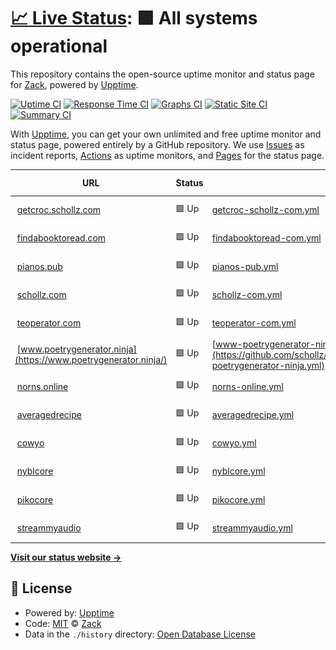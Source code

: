 # [📈 Live Status](https://schollz.github.io/upptime): <!--live status--> **🟩 All systems operational**

This repository contains the open-source uptime monitor and status page for [Zack](https://schollz.com), powered by [Upptime](https://github.com/upptime/upptime).

[![Uptime CI](https://github.com/schollz/upptime/workflows/Uptime%20CI/badge.svg)](https://github.com/schollz/upptime/actions?query=workflow%3A%22Uptime+CI%22)
[![Response Time CI](https://github.com/schollz/upptime/workflows/Response%20Time%20CI/badge.svg)](https://github.com/schollz/upptime/actions?query=workflow%3A%22Response+Time+CI%22)
[![Graphs CI](https://github.com/schollz/upptime/workflows/Graphs%20CI/badge.svg)](https://github.com/schollz/upptime/actions?query=workflow%3A%22Graphs+CI%22)
[![Static Site CI](https://github.com/schollz/upptime/workflows/Static%20Site%20CI/badge.svg)](https://github.com/schollz/upptime/actions?query=workflow%3A%22Static+Site+CI%22)
[![Summary CI](https://github.com/schollz/upptime/workflows/Summary%20CI/badge.svg)](https://github.com/schollz/upptime/actions?query=workflow%3A%22Summary+CI%22)

With [Upptime](https://upptime.js.org), you can get your own unlimited and free uptime monitor and status page, powered entirely by a GitHub repository. We use [Issues](https://github.com/schollz/upptime/issues) as incident reports, [Actions](https://github.com/schollz/upptime/actions) as uptime monitors, and [Pages](https://schollz.github.io/upptime) for the status page.

<!--start: status pages-->
<!-- This summary is generated by Upptime (https://github.com/upptime/upptime) -->
<!-- Do not edit this manually, your changes will be overwritten -->
<!-- prettier-ignore -->
| URL | Status | History | Response Time | Uptime |
| --- | ------ | ------- | ------------- | ------ |
| <img alt="" src="https://icons.duckduckgo.com/ip3/getcroc.schollz.com.ico" height="13"> [getcroc.schollz.com](https://getcroc.schollz.com/) | 🟩 Up | [getcroc-schollz-com.yml](https://github.com/schollz/upptime/commits/HEAD/history/getcroc-schollz-com.yml) | <details><summary><img alt="Response time graph" src="./graphs/getcroc-schollz-com/response-time-week.png" height="20"> 186ms</summary><br><a href="https://schollz.github.io/upptime/history/getcroc-schollz-com"><img alt="Response time 206" src="https://img.shields.io/endpoint?url=https%3A%2F%2Fraw.githubusercontent.com%2Fschollz%2Fupptime%2FHEAD%2Fapi%2Fgetcroc-schollz-com%2Fresponse-time.json"></a><br><a href="https://schollz.github.io/upptime/history/getcroc-schollz-com"><img alt="24-hour response time 233" src="https://img.shields.io/endpoint?url=https%3A%2F%2Fraw.githubusercontent.com%2Fschollz%2Fupptime%2FHEAD%2Fapi%2Fgetcroc-schollz-com%2Fresponse-time-day.json"></a><br><a href="https://schollz.github.io/upptime/history/getcroc-schollz-com"><img alt="7-day response time 186" src="https://img.shields.io/endpoint?url=https%3A%2F%2Fraw.githubusercontent.com%2Fschollz%2Fupptime%2FHEAD%2Fapi%2Fgetcroc-schollz-com%2Fresponse-time-week.json"></a><br><a href="https://schollz.github.io/upptime/history/getcroc-schollz-com"><img alt="30-day response time 182" src="https://img.shields.io/endpoint?url=https%3A%2F%2Fraw.githubusercontent.com%2Fschollz%2Fupptime%2FHEAD%2Fapi%2Fgetcroc-schollz-com%2Fresponse-time-month.json"></a><br><a href="https://schollz.github.io/upptime/history/getcroc-schollz-com"><img alt="1-year response time 199" src="https://img.shields.io/endpoint?url=https%3A%2F%2Fraw.githubusercontent.com%2Fschollz%2Fupptime%2FHEAD%2Fapi%2Fgetcroc-schollz-com%2Fresponse-time-year.json"></a></details> | <details><summary><a href="https://schollz.github.io/upptime/history/getcroc-schollz-com">100.00%</a></summary><a href="https://schollz.github.io/upptime/history/getcroc-schollz-com"><img alt="All-time uptime 99.88%" src="https://img.shields.io/endpoint?url=https%3A%2F%2Fraw.githubusercontent.com%2Fschollz%2Fupptime%2FHEAD%2Fapi%2Fgetcroc-schollz-com%2Fuptime.json"></a><br><a href="https://schollz.github.io/upptime/history/getcroc-schollz-com"><img alt="24-hour uptime 100.00%" src="https://img.shields.io/endpoint?url=https%3A%2F%2Fraw.githubusercontent.com%2Fschollz%2Fupptime%2FHEAD%2Fapi%2Fgetcroc-schollz-com%2Fuptime-day.json"></a><br><a href="https://schollz.github.io/upptime/history/getcroc-schollz-com"><img alt="7-day uptime 100.00%" src="https://img.shields.io/endpoint?url=https%3A%2F%2Fraw.githubusercontent.com%2Fschollz%2Fupptime%2FHEAD%2Fapi%2Fgetcroc-schollz-com%2Fuptime-week.json"></a><br><a href="https://schollz.github.io/upptime/history/getcroc-schollz-com"><img alt="30-day uptime 100.00%" src="https://img.shields.io/endpoint?url=https%3A%2F%2Fraw.githubusercontent.com%2Fschollz%2Fupptime%2FHEAD%2Fapi%2Fgetcroc-schollz-com%2Fuptime-month.json"></a><br><a href="https://schollz.github.io/upptime/history/getcroc-schollz-com"><img alt="1-year uptime 99.80%" src="https://img.shields.io/endpoint?url=https%3A%2F%2Fraw.githubusercontent.com%2Fschollz%2Fupptime%2FHEAD%2Fapi%2Fgetcroc-schollz-com%2Fuptime-year.json"></a></details>
| <img alt="" src="https://icons.duckduckgo.com/ip3/findabooktoread.com.ico" height="13"> [findabooktoread.com](https://findabooktoread.com/) | 🟩 Up | [findabooktoread-com.yml](https://github.com/schollz/upptime/commits/HEAD/history/findabooktoread-com.yml) | <details><summary><img alt="Response time graph" src="./graphs/findabooktoread-com/response-time-week.png" height="20"> 171ms</summary><br><a href="https://schollz.github.io/upptime/history/findabooktoread-com"><img alt="Response time 548" src="https://img.shields.io/endpoint?url=https%3A%2F%2Fraw.githubusercontent.com%2Fschollz%2Fupptime%2FHEAD%2Fapi%2Ffindabooktoread-com%2Fresponse-time.json"></a><br><a href="https://schollz.github.io/upptime/history/findabooktoread-com"><img alt="24-hour response time 200" src="https://img.shields.io/endpoint?url=https%3A%2F%2Fraw.githubusercontent.com%2Fschollz%2Fupptime%2FHEAD%2Fapi%2Ffindabooktoread-com%2Fresponse-time-day.json"></a><br><a href="https://schollz.github.io/upptime/history/findabooktoread-com"><img alt="7-day response time 171" src="https://img.shields.io/endpoint?url=https%3A%2F%2Fraw.githubusercontent.com%2Fschollz%2Fupptime%2FHEAD%2Fapi%2Ffindabooktoread-com%2Fresponse-time-week.json"></a><br><a href="https://schollz.github.io/upptime/history/findabooktoread-com"><img alt="30-day response time 410" src="https://img.shields.io/endpoint?url=https%3A%2F%2Fraw.githubusercontent.com%2Fschollz%2Fupptime%2FHEAD%2Fapi%2Ffindabooktoread-com%2Fresponse-time-month.json"></a><br><a href="https://schollz.github.io/upptime/history/findabooktoread-com"><img alt="1-year response time 616" src="https://img.shields.io/endpoint?url=https%3A%2F%2Fraw.githubusercontent.com%2Fschollz%2Fupptime%2FHEAD%2Fapi%2Ffindabooktoread-com%2Fresponse-time-year.json"></a></details> | <details><summary><a href="https://schollz.github.io/upptime/history/findabooktoread-com">99.89%</a></summary><a href="https://schollz.github.io/upptime/history/findabooktoread-com"><img alt="All-time uptime 99.45%" src="https://img.shields.io/endpoint?url=https%3A%2F%2Fraw.githubusercontent.com%2Fschollz%2Fupptime%2FHEAD%2Fapi%2Ffindabooktoread-com%2Fuptime.json"></a><br><a href="https://schollz.github.io/upptime/history/findabooktoread-com"><img alt="24-hour uptime 99.21%" src="https://img.shields.io/endpoint?url=https%3A%2F%2Fraw.githubusercontent.com%2Fschollz%2Fupptime%2FHEAD%2Fapi%2Ffindabooktoread-com%2Fuptime-day.json"></a><br><a href="https://schollz.github.io/upptime/history/findabooktoread-com"><img alt="7-day uptime 99.89%" src="https://img.shields.io/endpoint?url=https%3A%2F%2Fraw.githubusercontent.com%2Fschollz%2Fupptime%2FHEAD%2Fapi%2Ffindabooktoread-com%2Fuptime-week.json"></a><br><a href="https://schollz.github.io/upptime/history/findabooktoread-com"><img alt="30-day uptime 99.97%" src="https://img.shields.io/endpoint?url=https%3A%2F%2Fraw.githubusercontent.com%2Fschollz%2Fupptime%2FHEAD%2Fapi%2Ffindabooktoread-com%2Fuptime-month.json"></a><br><a href="https://schollz.github.io/upptime/history/findabooktoread-com"><img alt="1-year uptime 99.12%" src="https://img.shields.io/endpoint?url=https%3A%2F%2Fraw.githubusercontent.com%2Fschollz%2Fupptime%2FHEAD%2Fapi%2Ffindabooktoread-com%2Fuptime-year.json"></a></details>
| <img alt="" src="https://icons.duckduckgo.com/ip3/pianos.pub.ico" height="13"> [pianos.pub](https://pianos.pub/) | 🟩 Up | [pianos-pub.yml](https://github.com/schollz/upptime/commits/HEAD/history/pianos-pub.yml) | <details><summary><img alt="Response time graph" src="./graphs/pianos-pub/response-time-week.png" height="20"> 275ms</summary><br><a href="https://schollz.github.io/upptime/history/pianos-pub"><img alt="Response time 332" src="https://img.shields.io/endpoint?url=https%3A%2F%2Fraw.githubusercontent.com%2Fschollz%2Fupptime%2FHEAD%2Fapi%2Fpianos-pub%2Fresponse-time.json"></a><br><a href="https://schollz.github.io/upptime/history/pianos-pub"><img alt="24-hour response time 265" src="https://img.shields.io/endpoint?url=https%3A%2F%2Fraw.githubusercontent.com%2Fschollz%2Fupptime%2FHEAD%2Fapi%2Fpianos-pub%2Fresponse-time-day.json"></a><br><a href="https://schollz.github.io/upptime/history/pianos-pub"><img alt="7-day response time 275" src="https://img.shields.io/endpoint?url=https%3A%2F%2Fraw.githubusercontent.com%2Fschollz%2Fupptime%2FHEAD%2Fapi%2Fpianos-pub%2Fresponse-time-week.json"></a><br><a href="https://schollz.github.io/upptime/history/pianos-pub"><img alt="30-day response time 304" src="https://img.shields.io/endpoint?url=https%3A%2F%2Fraw.githubusercontent.com%2Fschollz%2Fupptime%2FHEAD%2Fapi%2Fpianos-pub%2Fresponse-time-month.json"></a><br><a href="https://schollz.github.io/upptime/history/pianos-pub"><img alt="1-year response time 335" src="https://img.shields.io/endpoint?url=https%3A%2F%2Fraw.githubusercontent.com%2Fschollz%2Fupptime%2FHEAD%2Fapi%2Fpianos-pub%2Fresponse-time-year.json"></a></details> | <details><summary><a href="https://schollz.github.io/upptime/history/pianos-pub">100.00%</a></summary><a href="https://schollz.github.io/upptime/history/pianos-pub"><img alt="All-time uptime 98.60%" src="https://img.shields.io/endpoint?url=https%3A%2F%2Fraw.githubusercontent.com%2Fschollz%2Fupptime%2FHEAD%2Fapi%2Fpianos-pub%2Fuptime.json"></a><br><a href="https://schollz.github.io/upptime/history/pianos-pub"><img alt="24-hour uptime 100.00%" src="https://img.shields.io/endpoint?url=https%3A%2F%2Fraw.githubusercontent.com%2Fschollz%2Fupptime%2FHEAD%2Fapi%2Fpianos-pub%2Fuptime-day.json"></a><br><a href="https://schollz.github.io/upptime/history/pianos-pub"><img alt="7-day uptime 100.00%" src="https://img.shields.io/endpoint?url=https%3A%2F%2Fraw.githubusercontent.com%2Fschollz%2Fupptime%2FHEAD%2Fapi%2Fpianos-pub%2Fuptime-week.json"></a><br><a href="https://schollz.github.io/upptime/history/pianos-pub"><img alt="30-day uptime 100.00%" src="https://img.shields.io/endpoint?url=https%3A%2F%2Fraw.githubusercontent.com%2Fschollz%2Fupptime%2FHEAD%2Fapi%2Fpianos-pub%2Fuptime-month.json"></a><br><a href="https://schollz.github.io/upptime/history/pianos-pub"><img alt="1-year uptime 97.88%" src="https://img.shields.io/endpoint?url=https%3A%2F%2Fraw.githubusercontent.com%2Fschollz%2Fupptime%2FHEAD%2Fapi%2Fpianos-pub%2Fuptime-year.json"></a></details>
| <img alt="" src="https://icons.duckduckgo.com/ip3/schollz.com.ico" height="13"> [schollz.com](https://schollz.com/) | 🟩 Up | [schollz-com.yml](https://github.com/schollz/upptime/commits/HEAD/history/schollz-com.yml) | <details><summary><img alt="Response time graph" src="./graphs/schollz-com/response-time-week.png" height="20"> 180ms</summary><br><a href="https://schollz.github.io/upptime/history/schollz-com"><img alt="Response time 181" src="https://img.shields.io/endpoint?url=https%3A%2F%2Fraw.githubusercontent.com%2Fschollz%2Fupptime%2FHEAD%2Fapi%2Fschollz-com%2Fresponse-time.json"></a><br><a href="https://schollz.github.io/upptime/history/schollz-com"><img alt="24-hour response time 206" src="https://img.shields.io/endpoint?url=https%3A%2F%2Fraw.githubusercontent.com%2Fschollz%2Fupptime%2FHEAD%2Fapi%2Fschollz-com%2Fresponse-time-day.json"></a><br><a href="https://schollz.github.io/upptime/history/schollz-com"><img alt="7-day response time 180" src="https://img.shields.io/endpoint?url=https%3A%2F%2Fraw.githubusercontent.com%2Fschollz%2Fupptime%2FHEAD%2Fapi%2Fschollz-com%2Fresponse-time-week.json"></a><br><a href="https://schollz.github.io/upptime/history/schollz-com"><img alt="30-day response time 167" src="https://img.shields.io/endpoint?url=https%3A%2F%2Fraw.githubusercontent.com%2Fschollz%2Fupptime%2FHEAD%2Fapi%2Fschollz-com%2Fresponse-time-month.json"></a><br><a href="https://schollz.github.io/upptime/history/schollz-com"><img alt="1-year response time 174" src="https://img.shields.io/endpoint?url=https%3A%2F%2Fraw.githubusercontent.com%2Fschollz%2Fupptime%2FHEAD%2Fapi%2Fschollz-com%2Fresponse-time-year.json"></a></details> | <details><summary><a href="https://schollz.github.io/upptime/history/schollz-com">100.00%</a></summary><a href="https://schollz.github.io/upptime/history/schollz-com"><img alt="All-time uptime 99.88%" src="https://img.shields.io/endpoint?url=https%3A%2F%2Fraw.githubusercontent.com%2Fschollz%2Fupptime%2FHEAD%2Fapi%2Fschollz-com%2Fuptime.json"></a><br><a href="https://schollz.github.io/upptime/history/schollz-com"><img alt="24-hour uptime 100.00%" src="https://img.shields.io/endpoint?url=https%3A%2F%2Fraw.githubusercontent.com%2Fschollz%2Fupptime%2FHEAD%2Fapi%2Fschollz-com%2Fuptime-day.json"></a><br><a href="https://schollz.github.io/upptime/history/schollz-com"><img alt="7-day uptime 100.00%" src="https://img.shields.io/endpoint?url=https%3A%2F%2Fraw.githubusercontent.com%2Fschollz%2Fupptime%2FHEAD%2Fapi%2Fschollz-com%2Fuptime-week.json"></a><br><a href="https://schollz.github.io/upptime/history/schollz-com"><img alt="30-day uptime 100.00%" src="https://img.shields.io/endpoint?url=https%3A%2F%2Fraw.githubusercontent.com%2Fschollz%2Fupptime%2FHEAD%2Fapi%2Fschollz-com%2Fuptime-month.json"></a><br><a href="https://schollz.github.io/upptime/history/schollz-com"><img alt="1-year uptime 99.80%" src="https://img.shields.io/endpoint?url=https%3A%2F%2Fraw.githubusercontent.com%2Fschollz%2Fupptime%2FHEAD%2Fapi%2Fschollz-com%2Fuptime-year.json"></a></details>
| <img alt="" src="https://icons.duckduckgo.com/ip3/teoperator.com.ico" height="13"> [teoperator.com](https://teoperator.com/) | 🟩 Up | [teoperator-com.yml](https://github.com/schollz/upptime/commits/HEAD/history/teoperator-com.yml) | <details><summary><img alt="Response time graph" src="./graphs/teoperator-com/response-time-week.png" height="20"> 212ms</summary><br><a href="https://schollz.github.io/upptime/history/teoperator-com"><img alt="Response time 240" src="https://img.shields.io/endpoint?url=https%3A%2F%2Fraw.githubusercontent.com%2Fschollz%2Fupptime%2FHEAD%2Fapi%2Fteoperator-com%2Fresponse-time.json"></a><br><a href="https://schollz.github.io/upptime/history/teoperator-com"><img alt="24-hour response time 270" src="https://img.shields.io/endpoint?url=https%3A%2F%2Fraw.githubusercontent.com%2Fschollz%2Fupptime%2FHEAD%2Fapi%2Fteoperator-com%2Fresponse-time-day.json"></a><br><a href="https://schollz.github.io/upptime/history/teoperator-com"><img alt="7-day response time 212" src="https://img.shields.io/endpoint?url=https%3A%2F%2Fraw.githubusercontent.com%2Fschollz%2Fupptime%2FHEAD%2Fapi%2Fteoperator-com%2Fresponse-time-week.json"></a><br><a href="https://schollz.github.io/upptime/history/teoperator-com"><img alt="30-day response time 238" src="https://img.shields.io/endpoint?url=https%3A%2F%2Fraw.githubusercontent.com%2Fschollz%2Fupptime%2FHEAD%2Fapi%2Fteoperator-com%2Fresponse-time-month.json"></a><br><a href="https://schollz.github.io/upptime/history/teoperator-com"><img alt="1-year response time 236" src="https://img.shields.io/endpoint?url=https%3A%2F%2Fraw.githubusercontent.com%2Fschollz%2Fupptime%2FHEAD%2Fapi%2Fteoperator-com%2Fresponse-time-year.json"></a></details> | <details><summary><a href="https://schollz.github.io/upptime/history/teoperator-com">100.00%</a></summary><a href="https://schollz.github.io/upptime/history/teoperator-com"><img alt="All-time uptime 99.88%" src="https://img.shields.io/endpoint?url=https%3A%2F%2Fraw.githubusercontent.com%2Fschollz%2Fupptime%2FHEAD%2Fapi%2Fteoperator-com%2Fuptime.json"></a><br><a href="https://schollz.github.io/upptime/history/teoperator-com"><img alt="24-hour uptime 100.00%" src="https://img.shields.io/endpoint?url=https%3A%2F%2Fraw.githubusercontent.com%2Fschollz%2Fupptime%2FHEAD%2Fapi%2Fteoperator-com%2Fuptime-day.json"></a><br><a href="https://schollz.github.io/upptime/history/teoperator-com"><img alt="7-day uptime 100.00%" src="https://img.shields.io/endpoint?url=https%3A%2F%2Fraw.githubusercontent.com%2Fschollz%2Fupptime%2FHEAD%2Fapi%2Fteoperator-com%2Fuptime-week.json"></a><br><a href="https://schollz.github.io/upptime/history/teoperator-com"><img alt="30-day uptime 100.00%" src="https://img.shields.io/endpoint?url=https%3A%2F%2Fraw.githubusercontent.com%2Fschollz%2Fupptime%2FHEAD%2Fapi%2Fteoperator-com%2Fuptime-month.json"></a><br><a href="https://schollz.github.io/upptime/history/teoperator-com"><img alt="1-year uptime 99.80%" src="https://img.shields.io/endpoint?url=https%3A%2F%2Fraw.githubusercontent.com%2Fschollz%2Fupptime%2FHEAD%2Fapi%2Fteoperator-com%2Fuptime-year.json"></a></details>
| <img alt="" src="https://icons.duckduckgo.com/ip3/www.poetrygenerator.ninja.ico" height="13"> [www.poetrygenerator.ninja](https://www.poetrygenerator.ninja/) | 🟩 Up | [www-poetrygenerator-ninja.yml](https://github.com/schollz/upptime/commits/HEAD/history/www-poetrygenerator-ninja.yml) | <details><summary><img alt="Response time graph" src="./graphs/www-poetrygenerator-ninja/response-time-week.png" height="20"> 270ms</summary><br><a href="https://schollz.github.io/upptime/history/www-poetrygenerator-ninja"><img alt="Response time 291" src="https://img.shields.io/endpoint?url=https%3A%2F%2Fraw.githubusercontent.com%2Fschollz%2Fupptime%2FHEAD%2Fapi%2Fwww-poetrygenerator-ninja%2Fresponse-time.json"></a><br><a href="https://schollz.github.io/upptime/history/www-poetrygenerator-ninja"><img alt="24-hour response time 613" src="https://img.shields.io/endpoint?url=https%3A%2F%2Fraw.githubusercontent.com%2Fschollz%2Fupptime%2FHEAD%2Fapi%2Fwww-poetrygenerator-ninja%2Fresponse-time-day.json"></a><br><a href="https://schollz.github.io/upptime/history/www-poetrygenerator-ninja"><img alt="7-day response time 270" src="https://img.shields.io/endpoint?url=https%3A%2F%2Fraw.githubusercontent.com%2Fschollz%2Fupptime%2FHEAD%2Fapi%2Fwww-poetrygenerator-ninja%2Fresponse-time-week.json"></a><br><a href="https://schollz.github.io/upptime/history/www-poetrygenerator-ninja"><img alt="30-day response time 242" src="https://img.shields.io/endpoint?url=https%3A%2F%2Fraw.githubusercontent.com%2Fschollz%2Fupptime%2FHEAD%2Fapi%2Fwww-poetrygenerator-ninja%2Fresponse-time-month.json"></a><br><a href="https://schollz.github.io/upptime/history/www-poetrygenerator-ninja"><img alt="1-year response time 290" src="https://img.shields.io/endpoint?url=https%3A%2F%2Fraw.githubusercontent.com%2Fschollz%2Fupptime%2FHEAD%2Fapi%2Fwww-poetrygenerator-ninja%2Fresponse-time-year.json"></a></details> | <details><summary><a href="https://schollz.github.io/upptime/history/www-poetrygenerator-ninja">100.00%</a></summary><a href="https://schollz.github.io/upptime/history/www-poetrygenerator-ninja"><img alt="All-time uptime 99.51%" src="https://img.shields.io/endpoint?url=https%3A%2F%2Fraw.githubusercontent.com%2Fschollz%2Fupptime%2FHEAD%2Fapi%2Fwww-poetrygenerator-ninja%2Fuptime.json"></a><br><a href="https://schollz.github.io/upptime/history/www-poetrygenerator-ninja"><img alt="24-hour uptime 100.00%" src="https://img.shields.io/endpoint?url=https%3A%2F%2Fraw.githubusercontent.com%2Fschollz%2Fupptime%2FHEAD%2Fapi%2Fwww-poetrygenerator-ninja%2Fuptime-day.json"></a><br><a href="https://schollz.github.io/upptime/history/www-poetrygenerator-ninja"><img alt="7-day uptime 100.00%" src="https://img.shields.io/endpoint?url=https%3A%2F%2Fraw.githubusercontent.com%2Fschollz%2Fupptime%2FHEAD%2Fapi%2Fwww-poetrygenerator-ninja%2Fuptime-week.json"></a><br><a href="https://schollz.github.io/upptime/history/www-poetrygenerator-ninja"><img alt="30-day uptime 100.00%" src="https://img.shields.io/endpoint?url=https%3A%2F%2Fraw.githubusercontent.com%2Fschollz%2Fupptime%2FHEAD%2Fapi%2Fwww-poetrygenerator-ninja%2Fuptime-month.json"></a><br><a href="https://schollz.github.io/upptime/history/www-poetrygenerator-ninja"><img alt="1-year uptime 99.46%" src="https://img.shields.io/endpoint?url=https%3A%2F%2Fraw.githubusercontent.com%2Fschollz%2Fupptime%2FHEAD%2Fapi%2Fwww-poetrygenerator-ninja%2Fuptime-year.json"></a></details>
| <img alt="" src="https://icons.duckduckgo.com/ip3/norns.online.ico" height="13"> [norns.online](https://norns.online/) | 🟩 Up | [norns-online.yml](https://github.com/schollz/upptime/commits/HEAD/history/norns-online.yml) | <details><summary><img alt="Response time graph" src="./graphs/norns-online/response-time-week.png" height="20"> 207ms</summary><br><a href="https://schollz.github.io/upptime/history/norns-online"><img alt="Response time 215" src="https://img.shields.io/endpoint?url=https%3A%2F%2Fraw.githubusercontent.com%2Fschollz%2Fupptime%2FHEAD%2Fapi%2Fnorns-online%2Fresponse-time.json"></a><br><a href="https://schollz.github.io/upptime/history/norns-online"><img alt="24-hour response time 221" src="https://img.shields.io/endpoint?url=https%3A%2F%2Fraw.githubusercontent.com%2Fschollz%2Fupptime%2FHEAD%2Fapi%2Fnorns-online%2Fresponse-time-day.json"></a><br><a href="https://schollz.github.io/upptime/history/norns-online"><img alt="7-day response time 207" src="https://img.shields.io/endpoint?url=https%3A%2F%2Fraw.githubusercontent.com%2Fschollz%2Fupptime%2FHEAD%2Fapi%2Fnorns-online%2Fresponse-time-week.json"></a><br><a href="https://schollz.github.io/upptime/history/norns-online"><img alt="30-day response time 218" src="https://img.shields.io/endpoint?url=https%3A%2F%2Fraw.githubusercontent.com%2Fschollz%2Fupptime%2FHEAD%2Fapi%2Fnorns-online%2Fresponse-time-month.json"></a><br><a href="https://schollz.github.io/upptime/history/norns-online"><img alt="1-year response time 200" src="https://img.shields.io/endpoint?url=https%3A%2F%2Fraw.githubusercontent.com%2Fschollz%2Fupptime%2FHEAD%2Fapi%2Fnorns-online%2Fresponse-time-year.json"></a></details> | <details><summary><a href="https://schollz.github.io/upptime/history/norns-online">100.00%</a></summary><a href="https://schollz.github.io/upptime/history/norns-online"><img alt="All-time uptime 99.88%" src="https://img.shields.io/endpoint?url=https%3A%2F%2Fraw.githubusercontent.com%2Fschollz%2Fupptime%2FHEAD%2Fapi%2Fnorns-online%2Fuptime.json"></a><br><a href="https://schollz.github.io/upptime/history/norns-online"><img alt="24-hour uptime 100.00%" src="https://img.shields.io/endpoint?url=https%3A%2F%2Fraw.githubusercontent.com%2Fschollz%2Fupptime%2FHEAD%2Fapi%2Fnorns-online%2Fuptime-day.json"></a><br><a href="https://schollz.github.io/upptime/history/norns-online"><img alt="7-day uptime 100.00%" src="https://img.shields.io/endpoint?url=https%3A%2F%2Fraw.githubusercontent.com%2Fschollz%2Fupptime%2FHEAD%2Fapi%2Fnorns-online%2Fuptime-week.json"></a><br><a href="https://schollz.github.io/upptime/history/norns-online"><img alt="30-day uptime 100.00%" src="https://img.shields.io/endpoint?url=https%3A%2F%2Fraw.githubusercontent.com%2Fschollz%2Fupptime%2FHEAD%2Fapi%2Fnorns-online%2Fuptime-month.json"></a><br><a href="https://schollz.github.io/upptime/history/norns-online"><img alt="1-year uptime 99.80%" src="https://img.shields.io/endpoint?url=https%3A%2F%2Fraw.githubusercontent.com%2Fschollz%2Fupptime%2FHEAD%2Fapi%2Fnorns-online%2Fuptime-year.json"></a></details>
| <img alt="" src="https://icons.duckduckgo.com/ip3/averagedrecipe.com.ico" height="13"> [averagedrecipe](https://averagedrecipe.com/) | 🟩 Up | [averagedrecipe.yml](https://github.com/schollz/upptime/commits/HEAD/history/averagedrecipe.yml) | <details><summary><img alt="Response time graph" src="./graphs/averagedrecipe/response-time-week.png" height="20"> 295ms</summary><br><a href="https://schollz.github.io/upptime/history/averagedrecipe"><img alt="Response time 294" src="https://img.shields.io/endpoint?url=https%3A%2F%2Fraw.githubusercontent.com%2Fschollz%2Fupptime%2FHEAD%2Fapi%2Faveragedrecipe%2Fresponse-time.json"></a><br><a href="https://schollz.github.io/upptime/history/averagedrecipe"><img alt="24-hour response time 358" src="https://img.shields.io/endpoint?url=https%3A%2F%2Fraw.githubusercontent.com%2Fschollz%2Fupptime%2FHEAD%2Fapi%2Faveragedrecipe%2Fresponse-time-day.json"></a><br><a href="https://schollz.github.io/upptime/history/averagedrecipe"><img alt="7-day response time 295" src="https://img.shields.io/endpoint?url=https%3A%2F%2Fraw.githubusercontent.com%2Fschollz%2Fupptime%2FHEAD%2Fapi%2Faveragedrecipe%2Fresponse-time-week.json"></a><br><a href="https://schollz.github.io/upptime/history/averagedrecipe"><img alt="30-day response time 427" src="https://img.shields.io/endpoint?url=https%3A%2F%2Fraw.githubusercontent.com%2Fschollz%2Fupptime%2FHEAD%2Fapi%2Faveragedrecipe%2Fresponse-time-month.json"></a><br><a href="https://schollz.github.io/upptime/history/averagedrecipe"><img alt="1-year response time 294" src="https://img.shields.io/endpoint?url=https%3A%2F%2Fraw.githubusercontent.com%2Fschollz%2Fupptime%2FHEAD%2Fapi%2Faveragedrecipe%2Fresponse-time-year.json"></a></details> | <details><summary><a href="https://schollz.github.io/upptime/history/averagedrecipe">100.00%</a></summary><a href="https://schollz.github.io/upptime/history/averagedrecipe"><img alt="All-time uptime 80.67%" src="https://img.shields.io/endpoint?url=https%3A%2F%2Fraw.githubusercontent.com%2Fschollz%2Fupptime%2FHEAD%2Fapi%2Faveragedrecipe%2Fuptime.json"></a><br><a href="https://schollz.github.io/upptime/history/averagedrecipe"><img alt="24-hour uptime 100.00%" src="https://img.shields.io/endpoint?url=https%3A%2F%2Fraw.githubusercontent.com%2Fschollz%2Fupptime%2FHEAD%2Fapi%2Faveragedrecipe%2Fuptime-day.json"></a><br><a href="https://schollz.github.io/upptime/history/averagedrecipe"><img alt="7-day uptime 100.00%" src="https://img.shields.io/endpoint?url=https%3A%2F%2Fraw.githubusercontent.com%2Fschollz%2Fupptime%2FHEAD%2Fapi%2Faveragedrecipe%2Fuptime-week.json"></a><br><a href="https://schollz.github.io/upptime/history/averagedrecipe"><img alt="30-day uptime 100.00%" src="https://img.shields.io/endpoint?url=https%3A%2F%2Fraw.githubusercontent.com%2Fschollz%2Fupptime%2FHEAD%2Fapi%2Faveragedrecipe%2Fuptime-month.json"></a><br><a href="https://schollz.github.io/upptime/history/averagedrecipe"><img alt="1-year uptime 80.67%" src="https://img.shields.io/endpoint?url=https%3A%2F%2Fraw.githubusercontent.com%2Fschollz%2Fupptime%2FHEAD%2Fapi%2Faveragedrecipe%2Fuptime-year.json"></a></details>
| <img alt="" src="https://icons.duckduckgo.com/ip3/cowyo.com.ico" height="13"> [cowyo](https://cowyo.com/) | 🟩 Up | [cowyo.yml](https://github.com/schollz/upptime/commits/HEAD/history/cowyo.yml) | <details><summary><img alt="Response time graph" src="./graphs/cowyo/response-time-week.png" height="20"> 268ms</summary><br><a href="https://schollz.github.io/upptime/history/cowyo"><img alt="Response time 280" src="https://img.shields.io/endpoint?url=https%3A%2F%2Fraw.githubusercontent.com%2Fschollz%2Fupptime%2FHEAD%2Fapi%2Fcowyo%2Fresponse-time.json"></a><br><a href="https://schollz.github.io/upptime/history/cowyo"><img alt="24-hour response time 335" src="https://img.shields.io/endpoint?url=https%3A%2F%2Fraw.githubusercontent.com%2Fschollz%2Fupptime%2FHEAD%2Fapi%2Fcowyo%2Fresponse-time-day.json"></a><br><a href="https://schollz.github.io/upptime/history/cowyo"><img alt="7-day response time 268" src="https://img.shields.io/endpoint?url=https%3A%2F%2Fraw.githubusercontent.com%2Fschollz%2Fupptime%2FHEAD%2Fapi%2Fcowyo%2Fresponse-time-week.json"></a><br><a href="https://schollz.github.io/upptime/history/cowyo"><img alt="30-day response time 247" src="https://img.shields.io/endpoint?url=https%3A%2F%2Fraw.githubusercontent.com%2Fschollz%2Fupptime%2FHEAD%2Fapi%2Fcowyo%2Fresponse-time-month.json"></a><br><a href="https://schollz.github.io/upptime/history/cowyo"><img alt="1-year response time 280" src="https://img.shields.io/endpoint?url=https%3A%2F%2Fraw.githubusercontent.com%2Fschollz%2Fupptime%2FHEAD%2Fapi%2Fcowyo%2Fresponse-time-year.json"></a></details> | <details><summary><a href="https://schollz.github.io/upptime/history/cowyo">100.00%</a></summary><a href="https://schollz.github.io/upptime/history/cowyo"><img alt="All-time uptime 99.66%" src="https://img.shields.io/endpoint?url=https%3A%2F%2Fraw.githubusercontent.com%2Fschollz%2Fupptime%2FHEAD%2Fapi%2Fcowyo%2Fuptime.json"></a><br><a href="https://schollz.github.io/upptime/history/cowyo"><img alt="24-hour uptime 100.00%" src="https://img.shields.io/endpoint?url=https%3A%2F%2Fraw.githubusercontent.com%2Fschollz%2Fupptime%2FHEAD%2Fapi%2Fcowyo%2Fuptime-day.json"></a><br><a href="https://schollz.github.io/upptime/history/cowyo"><img alt="7-day uptime 100.00%" src="https://img.shields.io/endpoint?url=https%3A%2F%2Fraw.githubusercontent.com%2Fschollz%2Fupptime%2FHEAD%2Fapi%2Fcowyo%2Fuptime-week.json"></a><br><a href="https://schollz.github.io/upptime/history/cowyo"><img alt="30-day uptime 100.00%" src="https://img.shields.io/endpoint?url=https%3A%2F%2Fraw.githubusercontent.com%2Fschollz%2Fupptime%2FHEAD%2Fapi%2Fcowyo%2Fuptime-month.json"></a><br><a href="https://schollz.github.io/upptime/history/cowyo"><img alt="1-year uptime 99.66%" src="https://img.shields.io/endpoint?url=https%3A%2F%2Fraw.githubusercontent.com%2Fschollz%2Fupptime%2FHEAD%2Fapi%2Fcowyo%2Fuptime-year.json"></a></details>
| <img alt="" src="https://icons.duckduckgo.com/ip3/api.nyblcore.com.ico" height="13"> [nyblcore](https://api.nyblcore.com/) | 🟩 Up | [nyblcore.yml](https://github.com/schollz/upptime/commits/HEAD/history/nyblcore.yml) | <details><summary><img alt="Response time graph" src="./graphs/nyblcore/response-time-week.png" height="20"> 186ms</summary><br><a href="https://schollz.github.io/upptime/history/nyblcore"><img alt="Response time 268" src="https://img.shields.io/endpoint?url=https%3A%2F%2Fraw.githubusercontent.com%2Fschollz%2Fupptime%2FHEAD%2Fapi%2Fnyblcore%2Fresponse-time.json"></a><br><a href="https://schollz.github.io/upptime/history/nyblcore"><img alt="24-hour response time 207" src="https://img.shields.io/endpoint?url=https%3A%2F%2Fraw.githubusercontent.com%2Fschollz%2Fupptime%2FHEAD%2Fapi%2Fnyblcore%2Fresponse-time-day.json"></a><br><a href="https://schollz.github.io/upptime/history/nyblcore"><img alt="7-day response time 186" src="https://img.shields.io/endpoint?url=https%3A%2F%2Fraw.githubusercontent.com%2Fschollz%2Fupptime%2FHEAD%2Fapi%2Fnyblcore%2Fresponse-time-week.json"></a><br><a href="https://schollz.github.io/upptime/history/nyblcore"><img alt="30-day response time 348" src="https://img.shields.io/endpoint?url=https%3A%2F%2Fraw.githubusercontent.com%2Fschollz%2Fupptime%2FHEAD%2Fapi%2Fnyblcore%2Fresponse-time-month.json"></a><br><a href="https://schollz.github.io/upptime/history/nyblcore"><img alt="1-year response time 268" src="https://img.shields.io/endpoint?url=https%3A%2F%2Fraw.githubusercontent.com%2Fschollz%2Fupptime%2FHEAD%2Fapi%2Fnyblcore%2Fresponse-time-year.json"></a></details> | <details><summary><a href="https://schollz.github.io/upptime/history/nyblcore">100.00%</a></summary><a href="https://schollz.github.io/upptime/history/nyblcore"><img alt="All-time uptime 100.00%" src="https://img.shields.io/endpoint?url=https%3A%2F%2Fraw.githubusercontent.com%2Fschollz%2Fupptime%2FHEAD%2Fapi%2Fnyblcore%2Fuptime.json"></a><br><a href="https://schollz.github.io/upptime/history/nyblcore"><img alt="24-hour uptime 100.00%" src="https://img.shields.io/endpoint?url=https%3A%2F%2Fraw.githubusercontent.com%2Fschollz%2Fupptime%2FHEAD%2Fapi%2Fnyblcore%2Fuptime-day.json"></a><br><a href="https://schollz.github.io/upptime/history/nyblcore"><img alt="7-day uptime 100.00%" src="https://img.shields.io/endpoint?url=https%3A%2F%2Fraw.githubusercontent.com%2Fschollz%2Fupptime%2FHEAD%2Fapi%2Fnyblcore%2Fuptime-week.json"></a><br><a href="https://schollz.github.io/upptime/history/nyblcore"><img alt="30-day uptime 100.00%" src="https://img.shields.io/endpoint?url=https%3A%2F%2Fraw.githubusercontent.com%2Fschollz%2Fupptime%2FHEAD%2Fapi%2Fnyblcore%2Fuptime-month.json"></a><br><a href="https://schollz.github.io/upptime/history/nyblcore"><img alt="1-year uptime 100.00%" src="https://img.shields.io/endpoint?url=https%3A%2F%2Fraw.githubusercontent.com%2Fschollz%2Fupptime%2FHEAD%2Fapi%2Fnyblcore%2Fuptime-year.json"></a></details>
| <img alt="" src="https://icons.duckduckgo.com/ip3/api.pikocore.com.ico" height="13"> [pikocore](https://api.pikocore.com/) | 🟩 Up | [pikocore.yml](https://github.com/schollz/upptime/commits/HEAD/history/pikocore.yml) | <details><summary><img alt="Response time graph" src="./graphs/pikocore/response-time-week.png" height="20"> 207ms</summary><br><a href="https://schollz.github.io/upptime/history/pikocore"><img alt="Response time 192" src="https://img.shields.io/endpoint?url=https%3A%2F%2Fraw.githubusercontent.com%2Fschollz%2Fupptime%2FHEAD%2Fapi%2Fpikocore%2Fresponse-time.json"></a><br><a href="https://schollz.github.io/upptime/history/pikocore"><img alt="24-hour response time 254" src="https://img.shields.io/endpoint?url=https%3A%2F%2Fraw.githubusercontent.com%2Fschollz%2Fupptime%2FHEAD%2Fapi%2Fpikocore%2Fresponse-time-day.json"></a><br><a href="https://schollz.github.io/upptime/history/pikocore"><img alt="7-day response time 207" src="https://img.shields.io/endpoint?url=https%3A%2F%2Fraw.githubusercontent.com%2Fschollz%2Fupptime%2FHEAD%2Fapi%2Fpikocore%2Fresponse-time-week.json"></a><br><a href="https://schollz.github.io/upptime/history/pikocore"><img alt="30-day response time 197" src="https://img.shields.io/endpoint?url=https%3A%2F%2Fraw.githubusercontent.com%2Fschollz%2Fupptime%2FHEAD%2Fapi%2Fpikocore%2Fresponse-time-month.json"></a><br><a href="https://schollz.github.io/upptime/history/pikocore"><img alt="1-year response time 192" src="https://img.shields.io/endpoint?url=https%3A%2F%2Fraw.githubusercontent.com%2Fschollz%2Fupptime%2FHEAD%2Fapi%2Fpikocore%2Fresponse-time-year.json"></a></details> | <details><summary><a href="https://schollz.github.io/upptime/history/pikocore">100.00%</a></summary><a href="https://schollz.github.io/upptime/history/pikocore"><img alt="All-time uptime 100.00%" src="https://img.shields.io/endpoint?url=https%3A%2F%2Fraw.githubusercontent.com%2Fschollz%2Fupptime%2FHEAD%2Fapi%2Fpikocore%2Fuptime.json"></a><br><a href="https://schollz.github.io/upptime/history/pikocore"><img alt="24-hour uptime 100.00%" src="https://img.shields.io/endpoint?url=https%3A%2F%2Fraw.githubusercontent.com%2Fschollz%2Fupptime%2FHEAD%2Fapi%2Fpikocore%2Fuptime-day.json"></a><br><a href="https://schollz.github.io/upptime/history/pikocore"><img alt="7-day uptime 100.00%" src="https://img.shields.io/endpoint?url=https%3A%2F%2Fraw.githubusercontent.com%2Fschollz%2Fupptime%2FHEAD%2Fapi%2Fpikocore%2Fuptime-week.json"></a><br><a href="https://schollz.github.io/upptime/history/pikocore"><img alt="30-day uptime 100.00%" src="https://img.shields.io/endpoint?url=https%3A%2F%2Fraw.githubusercontent.com%2Fschollz%2Fupptime%2FHEAD%2Fapi%2Fpikocore%2Fuptime-month.json"></a><br><a href="https://schollz.github.io/upptime/history/pikocore"><img alt="1-year uptime 100.00%" src="https://img.shields.io/endpoint?url=https%3A%2F%2Fraw.githubusercontent.com%2Fschollz%2Fupptime%2FHEAD%2Fapi%2Fpikocore%2Fuptime-year.json"></a></details>
| <img alt="" src="https://icons.duckduckgo.com/ip3/streammyaudio.com.ico" height="13"> [streammyaudio](https://streammyaudio.com/) | 🟩 Up | [streammyaudio.yml](https://github.com/schollz/upptime/commits/HEAD/history/streammyaudio.yml) | <details><summary><img alt="Response time graph" src="./graphs/streammyaudio/response-time-week.png" height="20"> 308ms</summary><br><a href="https://schollz.github.io/upptime/history/streammyaudio"><img alt="Response time 309" src="https://img.shields.io/endpoint?url=https%3A%2F%2Fraw.githubusercontent.com%2Fschollz%2Fupptime%2FHEAD%2Fapi%2Fstreammyaudio%2Fresponse-time.json"></a><br><a href="https://schollz.github.io/upptime/history/streammyaudio"><img alt="24-hour response time 270" src="https://img.shields.io/endpoint?url=https%3A%2F%2Fraw.githubusercontent.com%2Fschollz%2Fupptime%2FHEAD%2Fapi%2Fstreammyaudio%2Fresponse-time-day.json"></a><br><a href="https://schollz.github.io/upptime/history/streammyaudio"><img alt="7-day response time 308" src="https://img.shields.io/endpoint?url=https%3A%2F%2Fraw.githubusercontent.com%2Fschollz%2Fupptime%2FHEAD%2Fapi%2Fstreammyaudio%2Fresponse-time-week.json"></a><br><a href="https://schollz.github.io/upptime/history/streammyaudio"><img alt="30-day response time 307" src="https://img.shields.io/endpoint?url=https%3A%2F%2Fraw.githubusercontent.com%2Fschollz%2Fupptime%2FHEAD%2Fapi%2Fstreammyaudio%2Fresponse-time-month.json"></a><br><a href="https://schollz.github.io/upptime/history/streammyaudio"><img alt="1-year response time 309" src="https://img.shields.io/endpoint?url=https%3A%2F%2Fraw.githubusercontent.com%2Fschollz%2Fupptime%2FHEAD%2Fapi%2Fstreammyaudio%2Fresponse-time-year.json"></a></details> | <details><summary><a href="https://schollz.github.io/upptime/history/streammyaudio">100.00%</a></summary><a href="https://schollz.github.io/upptime/history/streammyaudio"><img alt="All-time uptime 100.00%" src="https://img.shields.io/endpoint?url=https%3A%2F%2Fraw.githubusercontent.com%2Fschollz%2Fupptime%2FHEAD%2Fapi%2Fstreammyaudio%2Fuptime.json"></a><br><a href="https://schollz.github.io/upptime/history/streammyaudio"><img alt="24-hour uptime 100.00%" src="https://img.shields.io/endpoint?url=https%3A%2F%2Fraw.githubusercontent.com%2Fschollz%2Fupptime%2FHEAD%2Fapi%2Fstreammyaudio%2Fuptime-day.json"></a><br><a href="https://schollz.github.io/upptime/history/streammyaudio"><img alt="7-day uptime 100.00%" src="https://img.shields.io/endpoint?url=https%3A%2F%2Fraw.githubusercontent.com%2Fschollz%2Fupptime%2FHEAD%2Fapi%2Fstreammyaudio%2Fuptime-week.json"></a><br><a href="https://schollz.github.io/upptime/history/streammyaudio"><img alt="30-day uptime 100.00%" src="https://img.shields.io/endpoint?url=https%3A%2F%2Fraw.githubusercontent.com%2Fschollz%2Fupptime%2FHEAD%2Fapi%2Fstreammyaudio%2Fuptime-month.json"></a><br><a href="https://schollz.github.io/upptime/history/streammyaudio"><img alt="1-year uptime 100.00%" src="https://img.shields.io/endpoint?url=https%3A%2F%2Fraw.githubusercontent.com%2Fschollz%2Fupptime%2FHEAD%2Fapi%2Fstreammyaudio%2Fuptime-year.json"></a></details>

<!--end: status pages-->

[**Visit our status website →**](https://schollz.github.io/upptime)

## 📄 License

- Powered by: [Upptime](https://github.com/upptime/upptime)
- Code: [MIT](./LICENSE) © [Zack](https://schollz.com)
- Data in the `./history` directory: [Open Database License](https://opendatacommons.org/licenses/odbl/1-0/)
